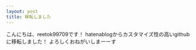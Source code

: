 ```yaml
---
layout: post
title: 移転しました
---
```


こんにちは、reetok99709です！
hatenablogからカスタマイズ性の高いgithubに移転しました！
よろしくおねがいしまーーす
